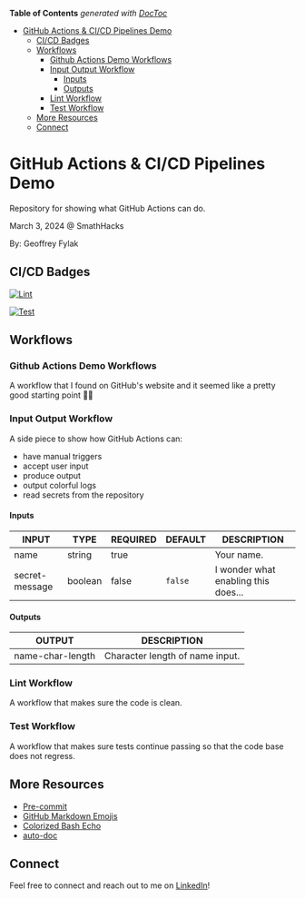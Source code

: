 <!-- START doctoc generated TOC please keep comment here to allow auto update -->
<!-- DON'T EDIT THIS SECTION, INSTEAD RE-RUN doctoc TO UPDATE -->
**Table of Contents**  *generated with [DocToc](https://github.com/thlorenz/doctoc)*

- [GitHub Actions & CI/CD Pipelines Demo](#github-actions--cicd-pipelines-demo)
  - [CI/CD Badges](#cicd-badges)
  - [Workflows](#workflows)
    - [Github Actions Demo Workflows](#github-actions-demo-workflows)
    - [Input Output Workflow](#input-output-workflow)
      - [Inputs](#inputs)
      - [Outputs](#outputs)
    - [Lint Workflow](#lint-workflow)
    - [Test Workflow](#test-workflow)
  - [More Resources](#more-resources)
  - [Connect](#connect)

<!-- END doctoc generated TOC please keep comment here to allow auto update -->


# GitHub Actions & CI/CD Pipelines Demo

Repository for showing what GitHub Actions can do.

March 3, 2024 @ SmathHacks

By: Geoffrey Fylak

## CI/CD Badges

[![Lint](https://github.com/gefyla/smathhacks-github-actions-demo-2024/actions/workflows/lint.yaml/badge.svg?branch-main)](https://github.com/gefyla/smathhacks-github-actions-demo-2024/actions/workflows/lint.yaml)

[![Test](https://github.com/gefyla/smathhacks-github-actions-demo-2024/actions/workflows/test.yaml/badge.svg?branch-main)](https://github.com/gefyla/smathhacks-github-actions-demo-2024/actions/workflows/test.yaml)

## Workflows

### Github Actions Demo Workflows

A workflow that I found on GitHub's website and it seemed like a pretty good starting point 🤷‍♂️

### Input Output Workflow

A side piece to show how GitHub Actions can:
- have manual triggers
- accept user input
- produce output
- output colorful logs
- read secrets from the repository

#### Inputs

<!-- AUTO-DOC-INPUT:START - Do not remove or modify this section -->

|     INPUT      |  TYPE   | REQUIRED | DEFAULT |             DESCRIPTION             |
|----------------|---------|----------|---------|-------------------------------------|
|      name      | string  |   true   |         |             Your name.              |
| secret-message | boolean |  false   | `false` | I wonder what enabling this does... |

<!-- AUTO-DOC-INPUT:END -->

#### Outputs

<!-- AUTO-DOC-OUTPUT:START - Do not remove or modify this section -->

|      OUTPUT      |           DESCRIPTION           |
|------------------|---------------------------------|
| name-char-length | Character length of name input. |

<!-- AUTO-DOC-OUTPUT:END -->

### Lint Workflow

A workflow that makes sure the code is clean.

### Test Workflow

A workflow that makes sure tests continue passing so that the code base does not regress.

## More Resources

- [Pre-commit](https://pre-commit.com)
- [GitHub Markdown Emojis](https://gist.github.com/rxaviers/7360908)
- [Colorized Bash Echo](https://gist.github.com/stevewithington/b1b620b5bc9252e2c32e2cad35efbf83)
- [auto-doc](https://github.com/tj-actions/auto-doc)


## Connect

Feel free to connect and reach out to me on [LinkedIn](www.linkedin.com/in/geoffrey-fylak-01885b156)!
